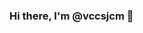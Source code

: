 ### Hi there, I'm @vccsjcm 👋

<!--
*

- 🌱 I’m currently learning Computer Science
- 📫 How to reach me: jcm56890@email.vccs.edu
- ✈️ I also work for an airline
![image](https://github.com/vccsjcm/vccsjcm/assets/165185500/218a3bb2-7e92-47e9-b052-f17f13ee833f)



-->
